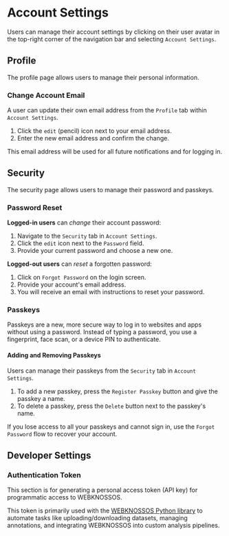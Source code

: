 # Account Settings

Users can manage their account settings by clicking on their user avatar in the top-right corner of the navigation bar and selecting `Account Settings`.

## Profile

The profile page allows users to manage their personal information.

### Change Account Email

A user can update their own email address from the `Profile` tab within `Account Settings`.

1. Click the `edit` (pencil) icon next to your email address.
2. Enter the new email address and confirm the change.

This email address will be used for all future notifications and for logging in.

## Security

The security page allows users to manage their password and passkeys.

### Password Reset

**Logged-in users** can _change_ their account password:

1. Navigate to the `Security` tab in `Account Settings`.
2. Click the `edit` icon next to the `Password` field.
3. Provide your current password and choose a new one.

**Logged-out users** can _reset_ a forgotten password:

1. Click on `Forgot Password` on the login screen.
2. Provide your account's email address.
3. You will receive an email with instructions to reset your password.

### Passkeys

Passkeys are a new, more secure way to log in to websites and apps without using a password. Instead of typing a password, you use a fingerprint, face scan, or a device PIN to authenticate.

#### Adding and Removing Passkeys

Users can manage their passkeys from the `Security` tab in `Account Settings`.

1. To add a new passkey, press the `Register Passkey` button and give the passkey a name.
2. To delete a passkey, press the `Delete` button next to the passkey's name.

If you lose access to all your passkeys and cannot sign in, use the `Forgot Password` flow to recover your account.

## Developer Settings

### Authentication Token

This section is for generating a personal access token (API key) for programmatic access to WEBKNOSSOS.

This token is primarily used with the [WEBKNOSSOS Python library](https://docs.webknossos.org/webknossos-py/) to automate tasks like uploading/downloading datasets, managing annotations, and integrating WEBKNOSSOS into custom analysis pipelines.
